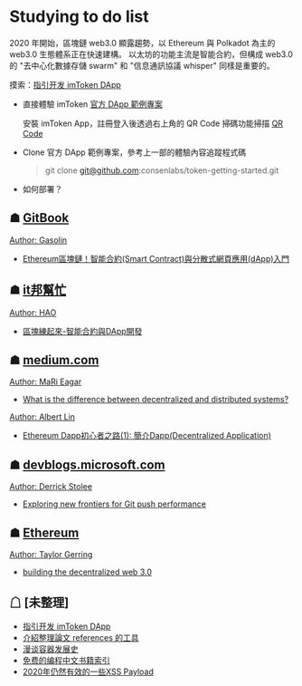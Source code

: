 # Studying to do list

2020 年開始，區塊鏈 web3.0 顯露趨勢，以 Ethereum 與 Polkadot 為主的 web3.0 生態體系正在快速建構。
以太坊的功能主流是智能合約，但構成 web3.0 的 "去中心化數據存儲 swarm" 和 "信息通訊協議 whisper" 同樣是重要的。

摸索：[指引开发 imToken DApp](https://imtoken.gitbook.io/developers/v/zh/products/webview/development-guide-for-imtoken-dapp)
 - 直接體驗 imToken [官方 DApp 範例專案](https://github.com/consenlabs/token-getting-started)
   
   安裝 imToken App，註冊登入後透過右上角的 QR Code 掃碼功能掃描 [QR Code](https://imtoken.gitbook.io/developers/v/zh/products/webview/development-guide-for-imtoken-dapp#zhi-jie-yu-lan-xiang-mu)
 - Clone 官方 DApp 範例專案，參考上一部的體驗內容追蹤程式碼
   > git clone git@github.com:consenlabs/token-getting-started.git
 - 如何部署？

## ☗ [GitBook](https://www.gitbook.com/?utm_source=legacy&utm_medium=redirect&utm_campaign=close_legacy)
[Author: Gasolin](https://gasolin.idv.tw/)

 - [Ethereum區塊鏈！智能合約(Smart Contract)與分散式網頁應用(dApp)入門](https://gasolin.gitbooks.io/learn-ethereum-dapp/content/)

## ☗ [it邦幫忙](https://ithelp.ithome.com.tw/)
[Author: HAO](https://ithelp.ithome.com.tw/users/20119338/ironman)

 - [區塊練起來-智能合約與DApp開發](https://ithelp.ithome.com.tw/users/20119338/ironman/2150)

## ☗ [medium.com](https://medium.com/)
[Author: MaRi Eagar](https://econova.medium.com/)

 - [What is the difference between decentralized and distributed systems?](https://medium.com/distributed-economy/what-is-the-difference-between-decentralized-and-distributed-systems-f4190a5c6462)

[Author: Albert Lin](https://ksin751119.medium.com/)

 - [Ethereum Dapp初心者之路(1): 簡介Dapp(Decentralized Application)](https://ksin751119.medium.com/ethereum-dapp%E5%88%9D%E5%BF%83%E8%80%85%E4%B9%8B%E8%B7%AF-1-%E7%B0%A1%E4%BB%8Bdapp-decentralized-application-cf12ce581f90)

## ☗ [devblogs.microsoft.com](https://devblogs.microsoft.com/)
[Author: Derrick Stolee](https://devblogs.microsoft.com/devops/author/stolee/)

 - [Exploring new frontiers for Git push performance](https://devblogs.microsoft.com/devops/exploring-new-frontiers-for-git-push-performance/)

## ☗ [Ethereum](https://blog.ethereum.org/)
[Author: Taylor Gerring](https://blockchain-documentary.com/taylor-gerring-ethereum/)

 - [building the decentralized web 3.0](https://blog.ethereum.org/2014/08/18/building-decentralized-web/)

## ☖ [未整理]
 - [指引开发 imToken DApp ](https://imtoken.gitbook.io/developers/v/zh/products/webview/development-guide-for-imtoken-dapp)
 - [介紹整理論文 references 的工具](https://www.lxws.net/ask.php?id=1593)
 - [漫谈容器发展史](liupzmin.com/2019/11/06/docker/container-chat/)
 - [免费的编程中文书籍索引](https://github.com/justjavac/free-programming-books-zh_CN)
 - [2020年仍然有效的一些XSS Payload](https://www.freebuf.com/articles/web/226719.html)
